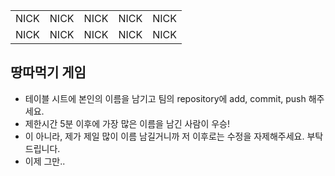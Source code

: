 <table>
      <tbody>
        <tr>
          <td>NICK</td>
          <td>NICK</td>
          <td>NICK</td>
          <td>NICK</td>
          <td>NICK</td>
        </tr>
        <tr>
          <td>NICK</td>
          <td>NICK</td>
          <td>NICK</td>
          <td>NICK</td>
          <td>NICK</td>
        </tr>
      </tbody>
</table>

## 땅따먹기 게임

- 테이블 시트에 본인의 이름을 남기고 팀의 repository에 add, commit, push 해주세요.
- 제한시간 5분 이후에 가장 많은 이름을 남긴 사람이 우승!
- 이 아니라, 제가 제일 많이 이름 남길거니까 저 이후로는 수정을 자제해주세요. 부탁드립니다. 
- 이제 그만..
